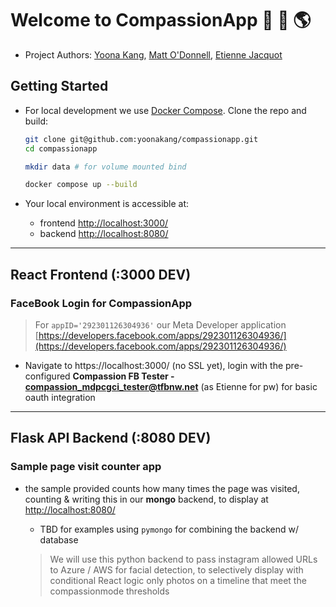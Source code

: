 # Welcome to CompassionApp 🪷 🧘 🌎

- Project Authors: [Yoona Kang](mailto:yoona.kang@asc.upenn.edu), [Matt O'Donnell](mailto:mbod@asc.upenn.edu),  [Etienne Jacquot](mailto:etienne.jacquot@asc.upenn.edu)

## Getting Started

- For local development we use [Docker Compose](https://docs.docker.com/compose/). Clone the repo and build:

    ```bash
    git clone git@github.com:yoonakang/compassionapp.git
    cd compassionapp

    mkdir data # for volume mounted bind

    docker compose up --build
    ```

- Your local environment is accessible at:
    - frontend [http://localhost:3000/](http://localhost:3000/)
    - backend [http://localhost:8080/](http://localhost:8080/)
________

## React Frontend (:3000 DEV)

### FaceBook Login for CompassionApp

> For `appID='292301126304936'` our Meta Developer application [https://developers.facebook.com/apps/292301126304936/](https://developers.facebook.com/apps/292301126304936/)

- Navigate to https://localhost:3000/ (no SSL yet), login with the pre-configured **Compassion FB Tester - compassion_mdpcgci_tester@tfbnw.net** (as Etienne for pw) for basic oauth integration

____

## Flask API Backend (:8080 DEV)

### Sample page visit counter app

- the sample provided counts how many times the page was visited, counting & writing this in our **mongo** backend, to display at [http://localhost:8080/](http://localhost:8080/)

    - TBD for examples using `pymongo` for combining the backend w/ database

    > We will use this python backend to pass instagram allowed URLs to Azure / AWS for facial detection, to selectively display with conditional React logic only photos on a timeline that meet the compassionmode thresholds
